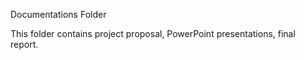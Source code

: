 Documentations Folder

This folder contains project proposal, PowerPoint presentations, final report.
